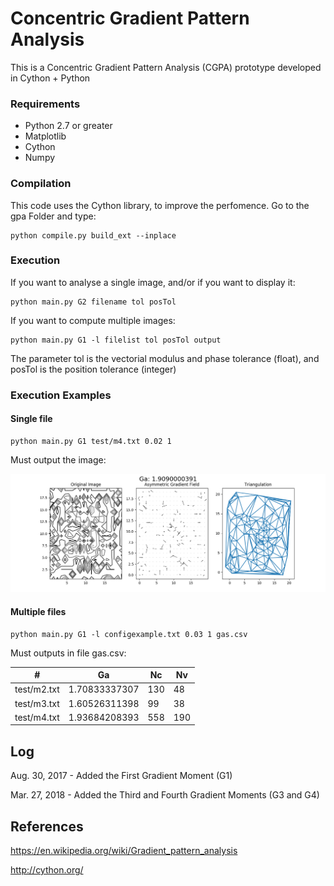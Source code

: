 # Concentric Gradient Pattern Analysis
This is a Concentric Gradient Pattern Analysis (CGPA) prototype developed in Cython + Python

### Requirements
 - Python 2.7 or greater
 - Matplotlib
 - Cython
 - Numpy

### Compilation

This code uses the Cython library, to improve the perfomence. 
Go to the gpa Folder and type:

    python compile.py build_ext --inplace

### Execution

If you want to analyse a single image, and/or if you want to display it:

    python main.py G2 filename tol posTol

If you want to compute multiple images:

    python main.py G1 -l filelist tol posTol output

The parameter tol is the vectorial modulus and phase tolerance (float), and posTol is the position tolerance (integer)

### Execution Examples
#### Single file

    python main.py G1 test/m4.txt 0.02 1

Must output the image:

![mapExampleIt19](/gpa/Figures/exampleOutput_m4.png)

#### Multiple files

    python main.py G1 -l configexample.txt 0.03 1 gas.csv

Must outputs in file gas.csv:

\# | Ga	| Nc |	Nv
------- | ------- | ------- | -------
test/m2.txt | 1.70833337307 | 130 | 48
test/m3.txt | 1.60526311398 | 99 | 38
test/m4.txt | 1.93684208393 | 558 | 190

## Log

Aug. 30, 2017 - Added the First Gradient Moment (G1)

Mar. 27, 2018 - Added the Third and Fourth Gradient Moments (G3 and G4)


## References
https://en.wikipedia.org/wiki/Gradient_pattern_analysis

http://cython.org/
